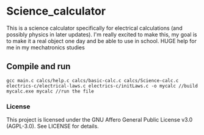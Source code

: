 # Science_calculator
This is a science calculator specifically for electrical calculations (and possibly physics in later updates). I'm really excited to make this, my goal is to make it a real object one day and be able to use in school. HUGE help for me in my mechatronics studies
## Compile and run
`gcc main.c calcs/help.c calcs/basic-calc.c calcs/Science-calc.c electrics-c/electrical-laws.c electrics-c/initLaws.c -o mycalc //build mycalc.exe
mycalc //run the file `
### License
This project is licensed under the GNU Affero General Public License v3.0 (AGPL-3.0). See LICENSE for details.

